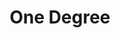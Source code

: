 ---
blog: https://medium.com/one-degree
facebook: https://facebook.com/1degree.org
git: https://github.com/1deg
instagram: https://instagram.com/1deg
linkedin: http://linkedin.com/company/one-degree-inc-
logohandle: 1degree
sort: 1degree
title: One Degree
twitter: https://x.com/1deg
website: https://www.1degree.org/
youtube: https://youtube.com/user/1degorg
---